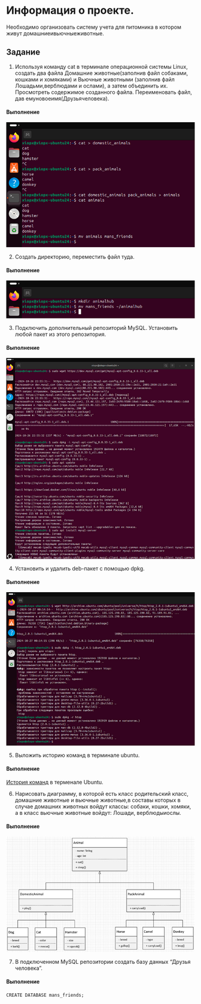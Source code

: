 # Информация о проекте.  
Необходимо организовать систему учета для питомника в котором живут домашниеивьючныеживотные.  
## Задание  
1. Используя команду cat в терминале операционной системы Linux, создать два файла Домашние животные(заполнив файл собаками, кошками и хомяками) и Вьючные животными (заполнив файл Лошадьми,верблюдами и ослами), а затем объединить их. Просмотреть содержимое созданного файла. Переименовать файл, дав емуновоеимя(Друзьячеловека).
#### Выполнение
![Задание 1](https://github.com/ArtRadchenko/AnimalHub/blob/main/Screenshots/task01.jpg)  

2. Создать директорию, переместить файл туда.
#### Выполнение
![Задание 2](https://github.com/ArtRadchenko/AnimalHub/blob/main/Screenshots/task02.jpg)  

3. Подключить дополнительный репозиторий MySQL. Установить любой пакет из этого репозитория.
#### Выполнение
![Задание 3](https://github.com/ArtRadchenko/AnimalHub/blob/main/Screenshots/task03.jpg)  

4. Установить и удалить deb-пакет с помощью dpkg.
#### Выполнение
![Задание 4](https://github.com/ArtRadchenko/AnimalHub/blob/main/Screenshots/task04.jpg)  

5. Выложить историю команд в терминале ubuntu.
#### Выполнение
[История команд](https://github.com/ArtRadchenko/AnimalHub/blob/main/bash.txt) в терменале Ubuntu.  

6. Нарисовать диаграмму, в которой есть класс родительский класс, домашние животные и вьючные животные,в составы которых в случае домашних животных войдут классы: собаки, кошки, хомяки, а в класс вьючные животные войдут: Лошади, верблюдыиослы.
#### Выполнение
![Задание 6](https://github.com/ArtRadchenko/AnimalHub/blob/main/Screenshots/uml.jpg)  

7. В подключенном MySQL репозитории создать базу данных “Друзья человека”.
#### Выполнение
```
CREATE DATABASE mans_friends;
```